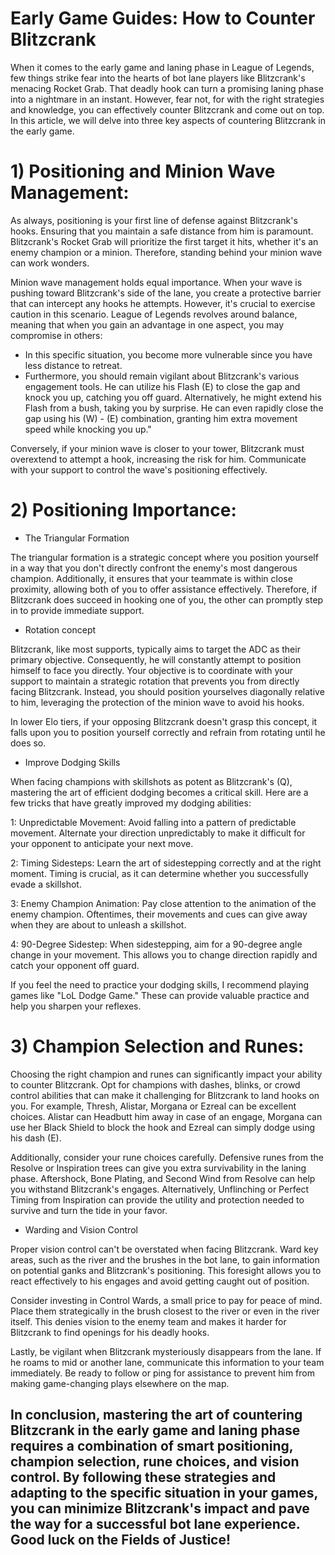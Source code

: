 # Early Game Guides: How to Counter Blitzcrank

When it comes to the early game and laning phase in League of Legends, few things strike fear into the hearts of bot lane players like Blitzcrank's menacing Rocket Grab. That deadly hook can turn a promising laning phase into a nightmare in an instant. However, fear not, for with the right strategies and knowledge, you can effectively counter Blitzcrank and come out on top. In this article, we will delve into three key aspects of countering Blitzcrank in the early game.

# 1) Positioning and Minion Wave Management:

As always, positioning is your first line of defense against Blitzcrank's hooks. Ensuring that you maintain a safe distance from him is paramount. Blitzcrank's Rocket Grab will prioritize the first target it hits, whether it's an enemy champion or a minion. Therefore, standing behind your minion wave can work wonders.

Minion wave management holds equal importance. When your wave is pushing toward Blitzcrank's side of the lane, you create a protective barrier that can intercept any hooks he attempts. However, it's crucial to exercise caution in this scenario. League of Legends revolves around balance, meaning that when you gain an advantage in one aspect, you may compromise in others:

- In this specific situation, you become more vulnerable since you have less distance to retreat.
- Furthermore, you should remain vigilant about Blitzcrank's various engagement tools. He can utilize his Flash (E) to close the gap and knock you up, catching you off guard. Alternatively, he might extend his Flash from a bush, taking you by surprise. He can even rapidly close the gap using his (W) - (E) combination, granting him extra movement speed while knocking you up."

Conversely, if your minion wave is closer to your tower, Blitzcrank must overextend to attempt a hook, increasing the risk for him. Communicate with your support to control the wave's positioning effectively.

# 2) Positioning Importance:

- The Triangular Formation 


The triangular formation is a strategic concept where you position yourself in a way that you don't directly confront the enemy's most dangerous champion. Additionally, it ensures that your teammate is within close proximity, allowing both of you to offer assistance effectively. Therefore, if Blitzcrank does succeed in hooking one of you, the other can promptly step in to provide immediate support.

- Rotation concept

Blitzcrank, like most supports, typically aims to target the ADC as their primary objective. Consequently, he will constantly attempt to position himself to face you directly. Your objective is to coordinate with your support to maintain a strategic rotation that prevents you from directly facing Blitzcrank. Instead, you should position yourselves diagonally relative to him, leveraging the protection of the minion wave to avoid his hooks.

In lower Elo tiers, if your opposing Blitzcrank doesn't grasp this concept, it falls upon you to position yourself correctly and refrain from rotating until he does so.


- Improve Dodging Skills

When facing champions with skillshots as potent as Blitzcrank's (Q), mastering the art of efficient dodging becomes a critical skill. Here are a few tricks that have greatly improved my dodging abilities:

1: Unpredictable Movement: Avoid falling into a pattern of predictable movement. Alternate your direction unpredictably to make it difficult for your opponent to anticipate your next move.

2: Timing Sidesteps: Learn the art of sidestepping correctly and at the right moment. Timing is crucial, as it can determine whether you successfully evade a skillshot.

3: Enemy Champion Animation: Pay close attention to the animation of the enemy champion. Oftentimes, their movements and cues can give away when they are about to unleash a skillshot.

4: 90-Degree Sidestep: When sidestepping, aim for a 90-degree angle change in your movement. This allows you to change direction rapidly and catch your opponent off guard.

If you feel the need to practice your dodging skills, I recommend playing games like "LoL Dodge Game." These can provide valuable practice and help you sharpen your reflexes.


# 3) Champion Selection and Runes:

Choosing the right champion and runes can significantly impact your ability to counter Blitzcrank. Opt for champions with dashes, blinks, or crowd control abilities that can make it challenging for Blitzcrank to land hooks on you. For example, Thresh, Alistar, Morgana or Ezreal can be excellent choices. Alistar can Headbutt him away in case of an engage, Morgana can use her Black Shield to block the hook and Ezreal can simply dodge using his dash (E).

Additionally, consider your rune choices carefully. Defensive runes from the Resolve or Inspiration trees can give you extra survivability in the laning phase. Aftershock, Bone Plating, and Second Wind from Resolve can help you withstand Blitzcrank's engages. Alternatively, Unflinching or Perfect Timing from Inspiration can provide the utility and protection needed to survive and turn the tide in your favor.

- Warding and Vision Control

Proper vision control can't be overstated when facing Blitzcrank. Ward key areas, such as the river and the brushes in the bot lane, to gain information on potential ganks and Blitzcrank's positioning. This foresight allows you to react effectively to his engages and avoid getting caught out of position.

Consider investing in Control Wards, a small price to pay for peace of mind. Place them strategically in the brush closest to the river or even in the river itself. This denies vision to the enemy team and makes it harder for Blitzcrank to find openings for his deadly hooks.

Lastly, be vigilant when Blitzcrank mysteriously disappears from the lane. If he roams to mid or another lane, communicate this information to your team immediately. Be ready to follow or ping for assistance to prevent him from making game-changing plays elsewhere on the map.

## In conclusion, mastering the art of countering Blitzcrank in the early game and laning phase requires a combination of smart positioning, champion selection, rune choices, and vision control. By following these strategies and adapting to the specific situation in your games, you can minimize Blitzcrank's impact and pave the way for a successful bot lane experience. Good luck on the Fields of Justice! 
